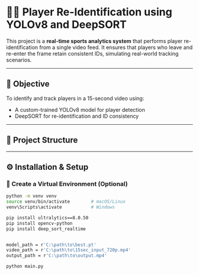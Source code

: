 # 🏃‍♂️ Player Re-Identification using YOLOv8 and DeepSORT

This project is a **real-time sports analytics system** that performs player re-identification from a single video feed. It ensures that players who leave and re-enter the frame retain consistent IDs, simulating real-world tracking scenarios.

---

## 🎯 Objective

To identify and track players in a 15-second video using:
- A custom-trained YOLOv8 model for player detection
- DeepSORT for re-identification and ID consistency

---

## 📁 Project Structure


---

## ⚙️ Installation & Setup

### 🧪 Create a Virtual Environment (Optional)
```bash
python -m venv venv
source venv/bin/activate        # macOS/Linux
venv\Scripts\activate           # Windows

pip install ultralytics==8.0.50
pip install opencv-python
pip install deep_sort_realtime


model_path = r'C:\path\to\best.pt'
video_path = r'C:\path\to\15sec_input_720p.mp4'
output_path = r'C:\path\to\output.mp4'

python main.py

